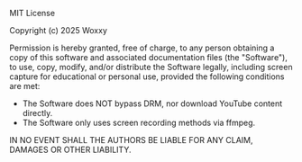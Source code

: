 MIT License

Copyright (c) 2025 Woxxy

Permission is hereby granted, free of charge, to any person obtaining a copy
of this software and associated documentation files (the "Software"), to use,
copy, modify, and/or distribute the Software legally, including screen capture
for educational or personal use, provided the following conditions are met:

- The Software does NOT bypass DRM, nor download YouTube content directly.
- The Software only uses screen recording methods via ffmpeg.

IN NO EVENT SHALL THE AUTHORS BE LIABLE FOR ANY CLAIM, DAMAGES OR OTHER LIABILITY.
